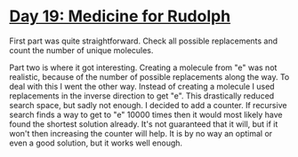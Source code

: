 # [Day 19: Medicine for Rudolph](https://adventofcode.com/2015/day/19)

First part was quite straightforward. Check all possible replacements and count the number
of unique molecules.

Part two is where it got interesting. Creating a molecule from "e" was not realistic,
because of the number of possible replacements along the way. To deal with this I went the other
way. Instead of creating a molecule I used replacements in the inverse direction to get "e".
This drastically reduced search space, but sadly not enough. I decided to add a counter. If
recursive search finds a way to get to "e" 10000 times then it would most likely have found the shortest
solution already. It's not guaranteed that it will, but if it won't then increasing the counter
will help. It is by no way an optimal or even a good solution, but it works well enough.

